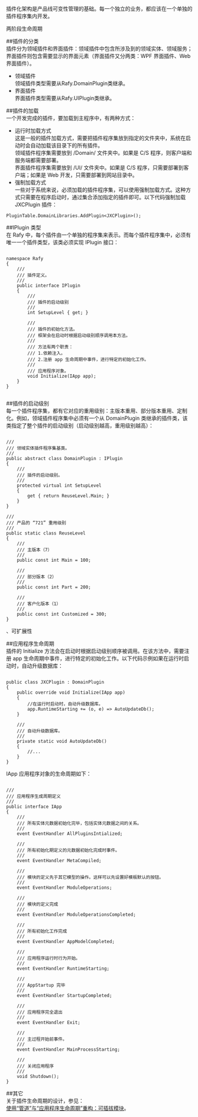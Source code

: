 ﻿插件化架构是产品线可变性管理的基础。每一个独立的业务，都应该在一个单独的插件程序集内开发。  
<caption xmlns="http://ddue.schemas.microsoft.com/authoring/2003/5">两阶段生命周期</caption><image xlink:href="Plugin_Architecture" xmlns:xlink="http://www.w3.org/1999/xlink" xmlns="http://ddue.schemas.microsoft.com/authoring/2003/5" />  

##插件的分类  
插件分为领域插件和界面插件：领域插件中包含所涉及到的领域实体、领域服务；界面插件则包含需要显示的界面元素（界面插件又分两类：WPF 界面插件、Web 界面插件）。  
 - 领域插件  
领域插件类型需要从<codeInline xmlns="http://ddue.schemas.microsoft.com/authoring/2003/5">Rafy.DomainPlugin类继承。  
 - 界面插件  
界面插件类型需要从<codeInline xmlns="http://ddue.schemas.microsoft.com/authoring/2003/5">Rafy.UIPlugin类继承。  

##插件的加载  
一个开发完成的插件，要加载到主程序中，有两种方式：  
 - 运行时加载方式  
这是一般的插件加载方式，需要把插件程序集放到指定的文件夹中，系统在启动时会自动加载该目录下的所有插件。  
领域插件程序集需要放到 /Domain/ 文件夹中。如果是 C/S 程序，则客户端和服务端都需要部署。  
界面插件程序集需要放到 /UI/ 文件夹中。如果是 C/S 程序，只需要部署到客户端；如果是 Web 开发，只需要部署到网站目录中。  
 - 强制加载方式  
一些对于系统来说，必须加载的插件程序集，可以使用强制加载方式。这种方式只需要在程序启动时，通过集合添加指定的插件即可。以下代码强制加载 JXCPlugin 插件：  
```  
PluginTable.DomainLibraries.AddPlugin<JXCPlugin>();  
```  

##IPlugin 类型  
在 Rafy 中，每个插件由一个单独的程序集来表示。而每个插件程序集中，必须有唯一一个插件类型，该类必须实现 IPlugin 接口：  
<pre><code class="cs">  
namespace Rafy
{
    /// <mark2>
    /// 插件定义。
    /// </summary>
    public interface IPlugin
    {
        /// <mark2>
        /// 插件的启动级别
        /// </summary>
        int SetupLevel { get; }

        /// <mark2>
        /// 插件的初始化方法。
        /// 框架会在启动时根据启动级别顺序调用本方法。
        /// 
        /// 方法有两个职责：
        /// 1.依赖注入。
        /// 2.注册 app 生命周期中事件，进行特定的初始化工作。
        /// </summary>
        /// <param name="app">应用程序对象。</param>
        void Initialize(IApp app);
    }
}
  
</code></pre>  

##插件的启动级别  
每一个插件程序集，都有它对应的重用级别：主版本重用、部分版本重用、定制化。例如，领域插件程序集中必须有一个从 DomainPlugin 类继承的插件类，该类指定了整个插件的启动级别（启动级别越高，重用级别越高）：  
<pre><code class="cs">  
/// <mark2>
/// 领域实体插件程序集基类。
/// </summary>
public abstract class DomainPlugin : IPlugin
{
    /// <mark2>
    /// 插件的启动级别。
    /// </summary>
    protected virtual int SetupLevel
    {
        get { return ReuseLevel.Main; }
    }
}

/// <mark2>
/// 产品的 “721” 重用级别
/// </summary>
public static class ReuseLevel
{
    /// <mark2>
    /// 主版本（7）
    /// </summary>
    public const int Main = 100;

    /// <mark2>
    /// 部分版本（2）
    /// </summary>
    public const int Part = 200;

    /// <mark2>
    /// 客户化版本（1）
    /// </summary>
    public const int Customized = 300;
}  
</code></pre>  
、可扩展性  

##应用程序生命周期  
插件的 Initialize 方法会在启动时根据启动级别顺序被调用。在该方法中，需要注册 app 生命周期中事件，进行特定的初始化工作。以下代码示例如果在运行时启动时，自动升级数据库：  
<pre><code class="cs">  
public class JXCPlugin : DomainPlugin
{
    public override void Initialize(IApp app)
    {
        //在运行时启动时，自动升级数据库。
        app.RuntimeStarting += (o, e) => AutoUpdateDb();
    }

    /// <mark2>
    /// 自动升级数据库。
    /// </summary>
    private static void AutoUpdateDb()
    {
        //...
    }
}  
</code></pre>  
IApp 应用程序对象的生命周期如下：  
<pre><code class="cs">  
/// <mark2>
/// 应用程序生成周期定义
/// </summary>
public interface IApp
{
    /// <mark2>
    /// 所有实体元数据初始化完毕，包括实体元数据之间的关系。
    /// </summary>
    event EventHandler AllPluginsIntialized;

    /// <mark2>
    /// 所有初始化期定义的元数据初始化完成时事件。
    /// </summary>
    event EventHandler MetaCompiled;

    /// <mark2>
    /// 模块的定义先于其它模型的操作。这样可以先设置好模板默认的按钮。
    /// </summary>
    event EventHandler ModuleOperations;

    /// <mark2>
    /// 模块的定义完成
    /// </summary>
    event EventHandler ModuleOperationsCompleted;

    /// <mark2>
    /// 所有初始化工作完成
    /// </summary>
    event EventHandler AppModelCompleted;

    /// <mark2>
    /// 应用程序运行时行为开始。
    /// </summary>
    event EventHandler RuntimeStarting;

    /// <mark2>
    /// AppStartup 完毕
    /// </summary>
    event EventHandler StartupCompleted;

    /// <mark2>
    /// 应用程序完全退出
    /// </summary>
    event EventHandler Exit;

    /// <mark2>
    /// 主过程开始前事件。
    /// </summary>
    event EventHandler MainProcessStarting;

    /// <mark2>
    /// 关闭应用程序
    /// </summary>
    void Shutdown();
}  
</code></pre>  

##其它  
关于插件生命周期的设计，参见：  
[使用“管道”与“应用程序生命周期”重构：可插拔模块](http://www.cnblogs.com/zgynhqf/archive/2011/02/22/1961081.html)。  
